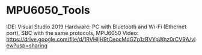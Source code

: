 # MPU6050_Tools
IDE: Visual Studio 2019
Hardware: PC with Bluetooth and Wi-Fi (Ethernet port), SBC with the same protocols, MPU6050
Video: https://drive.google.com/file/d/1RVHIjH9tCeocMdGZp1zBVYpWhz0rCV9A/view?usp=sharing
